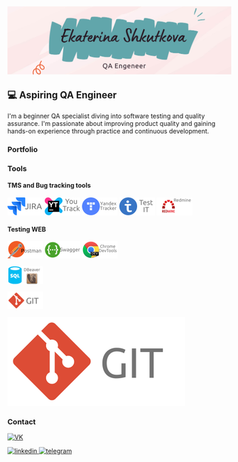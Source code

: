 ![Header](https://github.com/shkutkova/shkutkova/blob/main/assets/Ekaterina%20Shkutkova.png)

## 💻 Aspiring QA Engineer
I'm a beginner QA specialist diving into software testing and quality assurance.
I'm passionate about improving product quality and gaining hands-on experience through practice and continuous development.

### Portfolio

### Tools
#### TMS and Bug tracking tools
![Jira](https://raw.githubusercontent.com/shkutkova/shkutkova/refs/heads/main/assets/Jira.png)
![YouTrack](https://raw.githubusercontent.com/shkutkova/shkutkova/refs/heads/main/assets/YouTrack.png)
![Yandex Tracker](https://raw.githubusercontent.com/shkutkova/shkutkova/refs/heads/main/assets/YT.png)
![TestIT](https://raw.githubusercontent.com/shkutkova/shkutkova/refs/heads/main/assets/Test%20IT.png)
![Redmine](https://raw.githubusercontent.com/shkutkova/shkutkova/refs/heads/main/assets/Redmine.png)

#### Testing WEB

![Postman](https://raw.githubusercontent.com/shkutkova/shkutkova/refs/heads/main/assets/Postman.png)
![Swagger](https://raw.githubusercontent.com/shkutkova/shkutkova/refs/heads/main/assets/Swagger.png)
![Devtools](https://raw.githubusercontent.com/shkutkova/shkutkova/refs/heads/main/assets/DT.png)

![SQL](https://raw.githubusercontent.com/shkutkova/shkutkova/refs/heads/main/assets/sql.png)

<div>
  <img src="https://raw.githubusercontent.com/shkutkova/shkutkova/refs/heads/main/assets/GIT.png" title="jira" alt="jira" width="80" height="40"/>&nbsp
</div>

![Figma](https://raw.githubusercontent.com/shkutkova/shkutkova/refs/heads/main/assets/GIT.png)

### Contact
[![VK](https://img.shields.io/badge/-vk-18191a?style=for-the-badge&logo=vk&logoColor=8ab4f8)](https://vk.com/k.shkutkova)

  <div id="badges">
    <a href="https://www.linkedin.com-*-" target="_blank">
      <img src="https://cdn-icons-png.flaticon.com/512/2504/2504799.png" width="40" height="40" alt="linkedin" />
    </a>
    <a href="https://t.me/-*-" target="_blank">
      <img src="https://cdn-icons-png.flaticon.com/512/2111/2111646.png" width="40" height="40" alt="telegram" />
    </a>
  </div>




